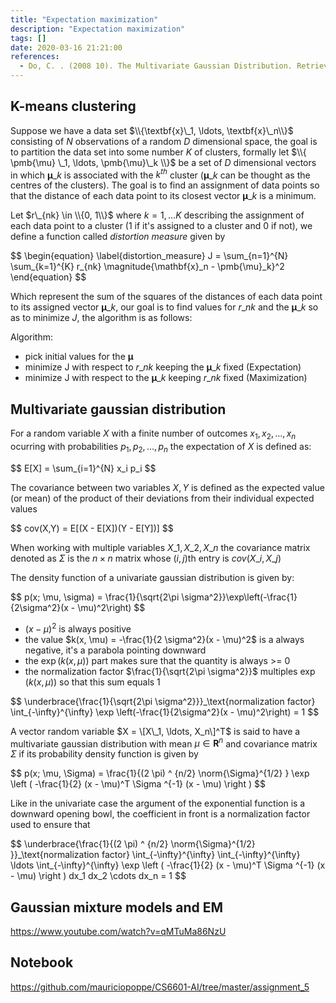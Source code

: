 ```yaml
---
title: "Expectation maximization"
description: "Expectation maximization"
tags: []
date: 2020-03-16 21:21:00
references:
  - Do, C. . (2008 10). The Multivariate Gaussian Distribution. Retrieved March 20, 2020, from http://cs229.stanford.edu/section/gaussians.pdf
---
```


## K-means clustering

Suppose we have a data set $\\{\textbf{x}\_1, \ldots, \textbf{x}\_n\\}$ consisting of $N$ observations of a random $D$ dimensional space, the goal
is to partition the data set into some number $K$ of clusters, formally let $\\{ \pmb{\mu} \_1, \ldots, \pmb{\mu}\_k \\}$ be a set of $D$ dimensional vectors in which
$\pmb{\mu}\_k$ is associated with the $k^{th}$ cluster ($\pmb{\mu}\_k$ can be thought as the centres of the clusters). The goal is to find
an assignment of data points so that the distance of each data point to its closest vector $\pmb{\mu}\_k$ is a minimum.

Let $r\_{nk} \in \\{0, 1\\}$ where $k = 1, \ldots K$ describing the assignment of each data point to a cluster (1 if it's assigned to a cluster and
0 if not), we define a function called *distortion measure* given by

<div>$$
\begin{equation} \label{distortion_measure}
J = \sum_{n=1}^{N} \sum_{k=1}^{K} r_{nk} \magnitude{\mathbf{x}_n - \pmb{\mu}_k}^2
\end{equation}
$$</div>

Which represent the sum of the squares of the distances of each data point to its assigned vector $\pmb{\mu}\_k$, our goal is to find values
for $r\_{nk}$ and the $\pmb{\mu}\_k$ so as to minimize $J$, the algorithm is as follows:

Algorithm:

- pick initial values for the $\pmb{\mu}$
- minimize J with respect to $r\_{nk}$ keeping the $\pmb{\mu}\_k$ fixed (Expectation)
- minimize J with respect to the $\pmb{\mu}\_k$ keeping $r\_{nk}$ fixed (Maximization)

## Multivariate gaussian distribution

For a random variable $X$ with a finite number of outcomes $x_1, x_2, \ldots, x_n$ ocurring with probabilities $p_1, p_2, \ldots, p_n$ the expectation of $X$ is defined as:

<div>$$
E[X] = \sum_{i=1}^{N} x_i p_i
$$</div>

The covariance between two variables $X, Y$ is defined as the expected value (or mean) of the product of their deviations from their individual expected values

<div>$$
cov(X,Y) = E[(X - E[X])(Y - E[Y])]
$$</div>

When working with multiple variables $X\_1, X\_2, X\_n$ the covariance matrix denoted as $\Sigma$ is the $n \times n$ matrix whose $(i, j)$th entry is $cov(X\_i, X\_j)$

The density function of a univariate gaussian distribution is given by:

<div>$$
p(x; \mu, \sigma) = \frac{1}{\sqrt{2\pi \sigma^2}}\exp\left(-\frac{1}{2\sigma^2}(x - \mu)^2\right)
$$</div>

- $(x - \mu)^2$ is always positive
- the value $k(x, \mu) = -\frac{1}{2 \sigma^2}(x - \mu)^2$ is a always negative, it's a parabola pointing downward
- the $\exp(k(x, \mu))$ part makes sure that the quantity is always >= 0
- the normalization factor $\frac{1}{\sqrt{2\pi \sigma^2}}$ multiples $\exp(k(x, \mu))$ so that this sum equals 1

<div>$$
\underbrace{\frac{1}{\sqrt{2\pi \sigma^2}}}_\text{normalization factor} \int_{-\infty}^{\infty} \exp \left(-\frac{1}{2\sigma^2}(x - \mu)^2\right) = 1
$$</div>

A vector random variable $X = \[X\_1, \ldots, X_n\]^T$ is said to have a multivariate gaussian distribution with mean $\mu \in \mathbf{R}^n$ and covariance matrix $\Sigma$
if its probability density function is given by

<div>$$
p(x; \mu, \Sigma) = \frac{1}{(2 \pi) ^ {n/2} \norm{\Sigma}^{1/2} } \exp \left ( -\frac{1}{2} (x - \mu)^T \Sigma ^{-1} (x - \mu) \right )
$$</div>

Like in the univariate case the argument of the exponential function is a downward opening bowl, the coefficient in front 
is a normalization factor used to ensure that

<div>$$
\underbrace{\frac{1}{(2 \pi) ^ {n/2} \norm{\Sigma}^{1/2} }}_\text{normalization factor} \int_{-\infty}^{\infty} \int_{-\infty}^{\infty} \ldots \int_{-\infty}^{\infty}  \exp \left ( -\frac{1}{2} (x - \mu)^T \Sigma ^{-1} (x - \mu) \right ) dx_1 dx_2 \cdots dx_n = 1
$$</div>

## Gaussian mixture models and EM

https://www.youtube.com/watch?v=qMTuMa86NzU

## Notebook

https://github.com/mauriciopoppe/CS6601-AI/tree/master/assignment_5

